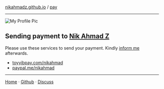 [nikahmadz.github.io][1] / [pay](https://nikahmadz.github.io/pay)

***

![My Profile Pic](https://avatars0.githubusercontent.com/u/7868782?v=4&s=40)

## Sending payment to [Nik Ahmad Z][1]

Please use these services to send your payment. Kindly [inform me][3] afterwards.

- [toyyibpay.com/nikahmad](https://toyyibpay.com/nikahmad)
- [paypal.me/nikahmad](https://paypal.me/nikahmad)

***

[Home][1] &middot; [Github][2] &middot; [Discuss][3]

[1]:https://nikahmadz.github.io "Go to nikahmadz.github.io"
[2]:https://github.com/nikahmadz "Follow me on Github"
[3]:https://github.com/nikahmadz/nikahmadz.github.io/discussions "Go to Discussion Room"
